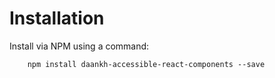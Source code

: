 # Installation

Install via NPM using a command:

```
    npm install daankh-accessible-react-components --save
```
